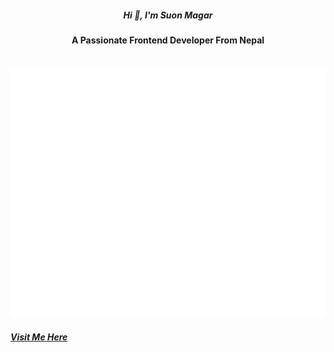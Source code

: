 

<h5 align="center" >Hi 👋, I'm Suon Magar</h5>
<h4 align="center">A Passionate Frontend Developer From Nepal</h4>

<div align="center" >
	<br>
	<a >
		<img src="react.svg" width="800" height="400" alt="Click to see the source">
	</a>
	<br>
</div>

<h5>  <a href="https://confuse-suon.vercel.app/" target="_blank">Visit Me Here</a> </h5>

